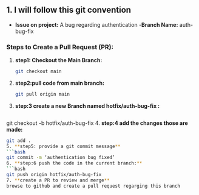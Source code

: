 
## 1. I will follow this git convention ##
- **Issue on project:** A bug regarding authentication
-**Branch Name:** auth-bug-fix

### Steps to Create a Pull Request (PR):

1. **step1: Checkout the Main Branch:**
   ```bash
   git checkout main
2. **step2:pull code from main branch:**
   ```bash
   git pull origin main
3. **step:3 create a new Branch named hotfix/auth-bug-fix :**
   ```bash
  git checkout -b hotfix/auth-bug-fix
4. **step:4 add the changes those are made:**
   ```bash
   git add .
5. **step5: provide a git commit message**
   ```bash
  git commit -m ‘authentication bug fixed’
6. **step:6 push the code in the current branch:**
   ```bash
   git push origin hotfix/auth-bug-fix
7. **create a PR to review and merge**
  browse to github and create a pull request regarging this branch